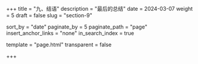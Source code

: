+++
title = "九、结语"
description = "最后的总结"
date = 2024-03-07
weight = 5
draft = false
slug = "section-9"

sort_by = "date"
paginate_by = 5
paginate_path = "page"
insert_anchor_links = "none"
in_search_index = true

template = "page.html"
transparent = false

+++


